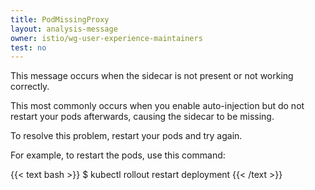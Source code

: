```yaml
---
title: PodMissingProxy
layout: analysis-message
owner: istio/wg-user-experience-maintainers
test: no
---
```


This message occurs when the sidecar is not present or not working correctly.

This most commonly occurs when you enable auto-injection but do not restart your
pods afterwards, causing the sidecar to be missing.

To resolve this problem, restart your pods and try again.

For example, to restart the pods, use this command:

{{< text bash >}}
$ kubectl rollout restart deployment
{{< /text >}}

